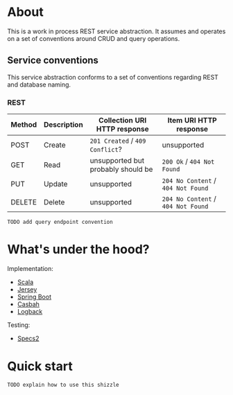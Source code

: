 # About

This is a work in process REST service abstraction. It assumes and operates on a set of conventions around CRUD and query operations.

## Service conventions

This service abstraction conforms to a set of conventions regarding REST and database naming.

### REST

| Method | Description | Collection URI HTTP response       | Item URI HTTP response             |
|--------|-------------|------------------------------------|------------------------------------|
| POST   | Create      | `201 Created` / `409 Conflict`?    | unsupported                        |
| GET    | Read        | unsupported but probably should be | `200 Ok` / `404 Not Found`         |
| PUT    | Update      | unsupported                        | `204 No Content` / `404 Not Found` |
| DELETE | Delete      | unsupported                        | `204 No Content` / `404 Not Found` |

    TODO add query endpoint convention

# What's under the hood?

Implementation:

- [Scala](http://www.scala-lang.org/)
- [Jersey](https://jersey.java.net/)
- [Spring Boot](http://projects.spring.io/spring-boot/)
- [Casbah](https://mongodb.github.io/casbah/)
- [Logback](http://logback.qos.ch/)

Testing:

- [Specs2](https://etorreborre.github.io/specs2/)

# Quick start

    TODO explain how to use this shizzle